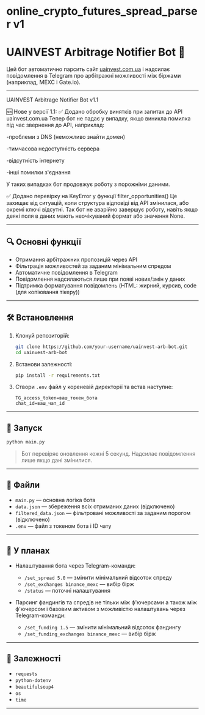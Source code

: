 # online_crypto_futures_spread_parser v1

# UAINVEST Arbitrage Notifier Bot 🤖

Цей бот автоматично парсить сайт [uainvest.com.ua](https://uainvest.com.ua/arbitrage) і надсилає повідомлення в Telegram про арбітражні можливості між біржами (наприклад, MEXC і Gate.io).

---

UAINVEST Arbitrage Notifier Bot v1.1

🆕 Нове у версії 1.1:
✅ Додано обробку винятків при запитах до API uainvest.com.ua
Тепер бот не падає у випадку, якщо виникла помилка під час звернення до API, наприклад:

-проблеми з DNS (неможливо знайти домен)

-тимчасова недоступність сервера

-відсутність інтернету

-інші помилки з'єднання

У таких випадках бот продовжує роботу з порожніми даними.

✅ Додано перевірку на KeyError у функції filter_opportunities()
Це захищає від ситуацій, коли структура відповіді від API змінилася, або окремі ключі відсутні.
Так бот не аварійно завершує роботу, навіть якщо деякі поля в даних мають неочікуваний формат або значення None.

---
## 🔍 Основні функції

- Отримання арбітражних пропозицій через API
- Фільтрація можливостей за заданим мінімальним спредом
- Автоматичне повідомлення в Telegram
- Повідомлення надсилаються лише при появі нових/змін у даних
- Підтримка форматування повідомлень (HTML: жирний, курсив, code (для копіювання тікеру))

---

## 🛠️ Встановлення

1. Клонуй репозиторій:
   ```bash
   git clone https://github.com/your-username/uainvest-arb-bot.git
   cd uainvest-arb-bot
   ````

2. Встанови залежності:

   ```bash
   pip install -r requirements.txt
   ```

3. Створи `.env` файл у кореневій директорії та встав наступне:

   ```
   TG_access_token=ваш_токен_бота
   chat_id=ваш_чат_id
   ```

---

## 🚀 Запуск

```bash
python main.py
```

> Бот перевіряє оновлення кожні 5 секунд. Надсилає повідомлення лише якщо дані змінилися.

---

## 📁 Файли

* `main.py` — основна логіка бота
* `data.json` — збереження всіх отриманих даних (відключено)
* `filtered_data.json` — фільтровані можливості за заданим порогом (відключено)
* `.env` — файл з токеном бота і ID чату

---

## 🔮 У планах

* Налаштування бота через Telegram-команди:

  * `/set_spread 5.0` — змінити мінімальний відсоток спреду
  * `/set_exchanges binance_mexc` — вибір бірж
  * `/status` — поточні налаштування

* Парсинг фандингів та спредів не тільки між ф'ючерсами а також між ф'ючерсом і базовим активом з можливістю налаштувань через Telegram-команди:

  * `/set_funding 1.5` — змінити мінімальний відсоток фандингу
  * `/set_funding_exchanges binance_mexc` — вибір бірж

---

## 📌 Залежності

* `requests`
* `python-dotenv`
* `beautifulsoup4`
* `os`
* `time`

---
